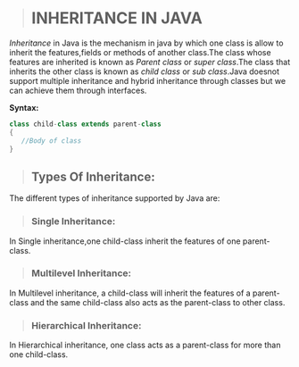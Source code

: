 > # INHERITANCE IN JAVA
*Inheritance* in Java is the mechanism in java by which one class is allow to inherit the features,fields or methods of another class.The class whose features are inherited is known as *Parent class* or *super class*.The class that inherits the other class is known as *child class* or *sub class*.Java doesnot support multiple inheritance and hybrid inheritance through classes but we can achieve them through interfaces.


__Syntax:__

```java
class child-class extends parent-class  
{  
   //Body of class  
}  
```

> ## Types Of Inheritance:

The different types of inheritance supported by Java are:


> ### Single Inheritance:
In Single inheritance,one child-class inherit the features of one parent-class.



> ### Multilevel Inheritance:
 In Multilevel inheritance, a child-class will inherit the features of a parent-class and the same child-class also acts as the  parent-class to other class.



> ### Hierarchical Inheritance:
 In Hierarchical inheritance, one class acts as a parent-class for more than one child-class.